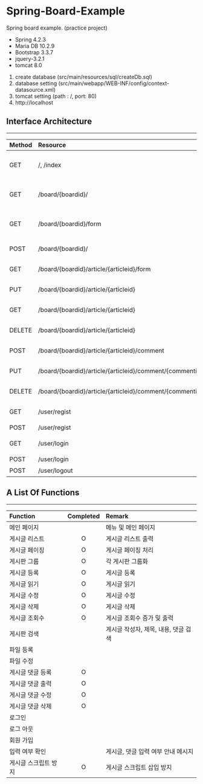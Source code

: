 # Spring-Board-Example
Spring board example. (practice project)

- Spring 4.2.3
- Maria DB 10.2.9
- Bootstrap 3.3.7
- jquery-3.2.1
- tomcat 8.0


1. create database (src/main/resources/sql/createDb.sql)
2. database setting (src/main/webapp/WEB-INF/config/context-datasource.xml)
3. tomcat setting (path : /, port: 80)
4. http://localhost


## Interface Architecture
------
|Method		|Resource													|Remark				|
|:----------|:----------------------------------------------------------|:------------------|
|GET 		| /, /index													|메인 인덱스 페이지 		|
|GET		|/board/{boardid}/											|게시판 게시글 리스트		|
|GET		|/board/{boardid}/form										|게시판 글쓰기 폼			|
|POST		|/board/{boardid}/											|게시판 글쓰기			|
|GET		|/board/{boardid}/article/{articleid}/form					|게시글 수정 폼			|
|PUT		|/board/{boardid}/article/{articleid}						|게시글 수정		 	|
|GET		|/board/{boardid}/article/{articleid}						|게시글 읽기			|
|DELETE		|/board/{boardid}/article/{articleid}						|게시글 삭제		 	|
|POST		|/board/{boardid}/article/{articleid}/comment				|댓글 저장				|
|PUT		|/board/{boardid}/article/{articleid}/comment/{commentid}	|댓글 수정				|
|DELETE		|/board/{boardid}/article/{articleid}/comment/{commentid}	|댓글 삭제				|
|GET		|/user/regist												|회원가입 페이지			|
|POST		|/user/regist												|회원가입				|
|GET		|/user/login												|로그인 페이지			|
|POST		|/user/login												|로그인				|
|POST		|/user/logout												|로그아웃				|

## A List Of Functions
------
|Function	        |Completed |Remark				              |
|:------------------|:--------:|:---------------------------------|
|메인 페이지	        |          |메뉴 및 메인 페이지	                  |
|게시글 리스트	        |O         |게시글 리스트 출력		                  |
|게시글 페이징	        |O         |게시글 페이징 처리		                  |
|게시판 그룹	        |O         |각 게시판 그룹화		                  |
|게시글 등록	        |O         |게시글 등록			                  |
|게시글 읽기	        |O         |게시글 읽기			                  |
|게시글 수정	        |O         |게시글 수정			                  |
|게시글 삭제	        |O         |게시글 삭제			                  |
|게시글 조회수   	        |O         |게시글 조회수 증가 및 출력	              |
|게시판 검색	        |          |게시글 작성자, 제목, 내용, 댓글 검색	      |
|파일 등록		        |          |				                  |
|파일 수정		        |	       |				                  |
|게시글 댓글 등록	        |O         |				                  |
|게시글 댓글 출력	        |O         |				                  |
|게시글 댓글 수정	        |O	       |				                  |
|게시글 댓글 삭제	        |O         |				                  |
|로그인		        |          |				                  |
|로그 아웃		        |          |				                  |
|회원 가입		        |          |				                  |
|입력 여부 확인		    |          |게시글, 댓글 입력 여부 안내 메시지	          |
|게시글 스크립트 방지    	    |O         |게시글 스크립트 삽입 방지   	              |
